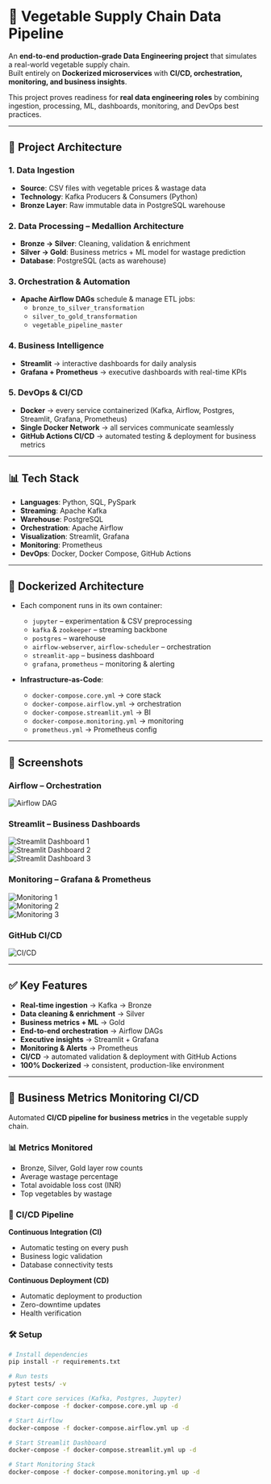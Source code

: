 # 🥦 Vegetable Supply Chain Data Pipeline

An **end-to-end production-grade Data Engineering project** that simulates a real-world vegetable supply chain.  
Built entirely on **Dockerized microservices** with **CI/CD, orchestration, monitoring, and business insights**.  

This project proves readiness for **real data engineering roles** by combining ingestion, processing, ML, dashboards, monitoring, and DevOps best practices.

---

## 🚀 Project Architecture

### 1. Data Ingestion
- **Source**: CSV files with vegetable prices & wastage data
- **Technology**: Kafka Producers & Consumers (Python)
- **Bronze Layer**: Raw immutable data in PostgreSQL warehouse

### 2. Data Processing – Medallion Architecture
- **Bronze → Silver**: Cleaning, validation & enrichment  
- **Silver → Gold**: Business metrics + ML model for wastage prediction  
- **Database**: PostgreSQL (acts as warehouse)

### 3. Orchestration & Automation
- **Apache Airflow DAGs** schedule & manage ETL jobs:  
  - `bronze_to_silver_transformation`  
  - `silver_to_gold_transformation`  
  - `vegetable_pipeline_master`

### 4. Business Intelligence
- **Streamlit** → interactive dashboards for daily analysis  
- **Grafana + Prometheus** → executive dashboards with real-time KPIs  

### 5. DevOps & CI/CD
- **Docker** → every service containerized (Kafka, Airflow, Postgres, Streamlit, Grafana, Prometheus)  
- **Single Docker Network** → all services communicate seamlessly  
- **GitHub Actions CI/CD** → automated testing & deployment for business metrics  

---

## 📊 Tech Stack

- **Languages**: Python, SQL, PySpark  
- **Streaming**: Apache Kafka  
- **Warehouse**: PostgreSQL  
- **Orchestration**: Apache Airflow  
- **Visualization**: Streamlit, Grafana  
- **Monitoring**: Prometheus  
- **DevOps**: Docker, Docker Compose, GitHub Actions  

---

## 🐳 Dockerized Architecture

- Each component runs in its own container:  
  - `jupyter` – experimentation & CSV preprocessing  
  - `kafka` & `zookeeper` – streaming backbone  
  - `postgres` – warehouse  
  - `airflow-webserver`, `airflow-scheduler` – orchestration  
  - `streamlit-app` – business dashboard  
  - `grafana`, `prometheus` – monitoring & alerting  

- **Infrastructure-as-Code**:  
  - `docker-compose.core.yml` → core stack  
  - `docker-compose.airflow.yml` → orchestration  
  - `docker-compose.streamlit.yml` → BI  
  - `docker-compose.monitoring.yml` → monitoring  
  - `prometheus.yml` → Prometheus config  

---

## 📸 Screenshots

### Airflow – Orchestration
![Airflow DAG](screenshots/airflow.png)

### Streamlit – Business Dashboards
![Streamlit Dashboard 1](screenshots/streamlit(1).png)  
![Streamlit Dashboard 2](screenshots/streamlit(2).png)  
![Streamlit Dashboard 3](screenshots/streamlit(3).png)

### Monitoring – Grafana & Prometheus
![Monitoring 1](screenshots/monitoring(1).png)  
![Monitoring 2](screenshots/monitoring(2).png)  
![Monitoring 3](screenshots/monitoring(3).png)

### GitHub CI/CD
![CI/CD](screenshots/github.png)

---

## ✅ Key Features

- **Real-time ingestion** → Kafka → Bronze  
- **Data cleaning & enrichment** → Silver  
- **Business metrics + ML** → Gold  
- **End-to-end orchestration** → Airflow DAGs  
- **Executive insights** → Streamlit + Grafana  
- **Monitoring & Alerts** → Prometheus  
- **CI/CD** → automated validation & deployment with GitHub Actions  
- **100% Dockerized** → consistent, production-like environment  

---

## 🚀 Business Metrics Monitoring CI/CD

Automated **CI/CD pipeline for business metrics** in the vegetable supply chain.

### 📊 Metrics Monitored
- Bronze, Silver, Gold layer row counts  
- Average wastage percentage  
- Total avoidable loss cost (INR)  
- Top vegetables by wastage  

### 🚀 CI/CD Pipeline
**Continuous Integration (CI)**  
- Automatic testing on every push  
- Business logic validation  
- Database connectivity tests  

**Continuous Deployment (CD)**  
- Automatic deployment to production  
- Zero-downtime updates  
- Health verification  

### 🛠️ Setup
```bash
# Install dependencies
pip install -r requirements.txt

# Run tests
pytest tests/ -v

# Start core services (Kafka, Postgres, Jupyter)
docker-compose -f docker-compose.core.yml up -d

# Start Airflow
docker-compose -f docker-compose.airflow.yml up -d

# Start Streamlit Dashboard
docker-compose -f docker-compose.streamlit.yml up -d

# Start Monitoring Stack
docker-compose -f docker-compose.monitoring.yml up -d


